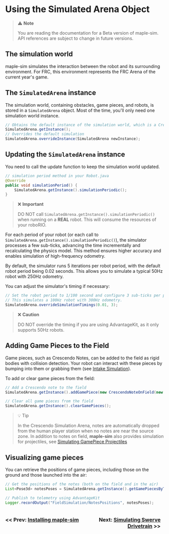 # Using the Simulated Arena Object

> ⚠️ **Note**
> 
> You are reading the documentation for a Beta version of maple-sim. API references are subject to change in future versions.

## The simulation world
maple-sim simulates the interaction between the robot and its surrounding environment.
For FRC, this environment represents the FRC Arena of the current year's game.

## The `SimulatedArena` instance
The simulation world, containing obstacles, game pieces, and robots, is stored in a `SimulatedArena` object. Most of the time, you'll only need one simulation world instance.

```java
// Obtains the default instance of the simulation world, which is a Crescendo Arena.
SimulatedArena.getInstance();
// Overrides the default simulation
SimulatedArena.overrideInstance(SimulatedArena newInstance); 
```

## Updating the `SimulatedArena` instance

You need to call the update function to keep the simulation world updated.

```java
// simulation period method in your Robot.java
@Override
public void simulationPeriod() {
    SimulatedArena.getInstance().simulationPeriodic();
}
```

> ❌ **Important**
> 
> DO NOT call `SimulatedArena.getInstance().simulationPeriodic()` when running on a **REAL** robot.
> This will consume the resources of your roboRIO.

For each period of your robot (or each call to `SimulatedArena.getInstance().simulationPeriodic()`), the simulator processes a few sub-ticks, advancing the time incrementally and recalculating the physics model. This method ensures higher accuracy and enables simulation of high-frequency odometry.

By default, the simulator runs 5 iterations per robot period, with the default robot period being 0.02 seconds. This allows you to simulate a typical 50Hz robot with 250Hz odometry.

You can adjust the simulator's timing if necessary:

```java
// Set the robot period to 1/100 second and configure 3 sub-ticks per period
// This simulates a 100Hz robot with 300Hz odometry.
SimulatedArena.overrideSimulationTimings(0.01, 3);
```

> ❌ **Caution**
> 
> DO NOT override the timing if you are using AdvantageKit, as it only supports 50Hz robots.

## Adding Game Pieces to the Field
Game pieces, such as Crescendo Notes, can be added to the field as rigid bodies with collision detection.
Your robot can interact with these pieces by bumping into them or grabbing them (see [Intake Simulation](5_SIMULATING_INTAKE.md)).

To add or clear game pieces from the field:

```java
// Add a Crescendo note to the field
SimulatedArena.getInstance().addGamePiece(new CrescendoNoteOnField(new Translation2d(3, 3)));

// Clear all game pieces from the field
SimulatedArena.getInstance().clearGamePieces();
```

> 💡 Tip
> 
> In the Crescendo Simulation Arena, notes are automatically dropped from the human player station when no notes are near the source zone.
> In addition to notes on field, **maple-sim** also provides simulation for projectiles, see [Simulating GamePiece Projectiles](./6_SIMULATING_PROJECTILES.MD)


## Visualizing game pieces

You can retrieve the positions of game pieces, including those on the ground and those launched into the air:

```java
// Get the positions of the notes (both on the field and in the air)
List<Pose3d> notesPoses = SimulatedArena.getInstance().getGamePiecesByType("Note");

// Publish to telemetry using AdvantageKit
Logger.recordOutput("FieldSimulation/NotesPositions", notesPoses);
```


<div style="display:flex">
    <h3 style="width:49%"><< Prev: <a href="./2_INSTALLING_MAPLE_SIM.md">Installing maple-sim</a></h3>
    <h3 style="width:49%" align="right">Next: <a href="./4_SIMULATING_SWERVE_DRIVETRAIN.md">Simulating Swerve Drivetrain</a> >></h3>
</div>